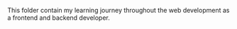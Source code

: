 This folder contain my learning journey throughout the web development as a frontend and backend developer.
